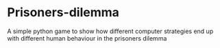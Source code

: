 # Prisoners-dilemma
A simple python game to show how different computer strategies end up with different human behaviour in the prisoners dilemma
